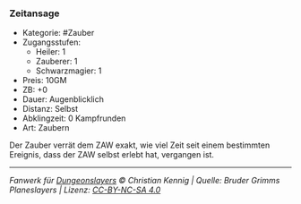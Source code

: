 ### Zeitansage

- Kategorie: #Zauber
- Zugangsstufen:
  - Heiler: 1
  - Zauberer: 1
  - Schwarzmagier: 1
- Preis: 10GM
- ZB: +0
- Dauer: Augenblicklich
- Distanz: Selbst
- Abklingzeit: 0 Kampfrunden
- Art: Zaubern

Der Zauber verrät dem ZAW exakt, wie viel Zeit seit einem bestimmten Ereignis, dass der ZAW selbst erlebt hat, vergangen ist.

---

_Fanwerk für [Dungeonslayers](https://www.dungeonslayers.net/) © Christian Kennig | Quelle: Bruder Grimms Planeslayers | Lizenz: [CC-BY-NC-SA 4.0](https://creativecommons.org/licenses/by-nc-sa/4.0/deed.de)_
